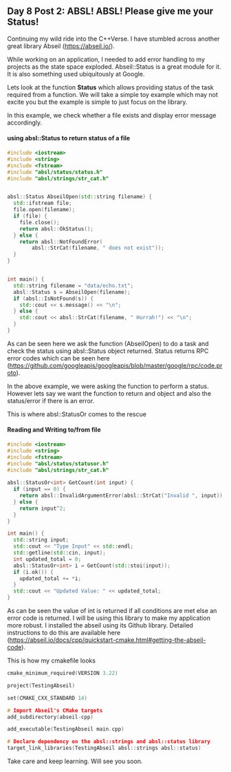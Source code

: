 ## Day 8 Post 2: ABSL! ABSL! Please give me your Status!

Continuing my wild ride into the C++Verse. I have stumbled across another great library Abseil (https://abseil.io/). 

While working on an application, I needed to add error handling to my projects as the state space exploded. Abseil::Status is a great module for it. It is also something used ubiquitously at Google.

Lets look at the function **Status** which allows providing status of the task required from a function. We will take a simple toy example which may not excite you but the example is simple to just focus on the library.

In this example, we check whether a file exists and display error message accordingly.

#### using absl::Status to return status of a file

```cpp
#include <iostream>
#include <string>
#include <fstream>
#include "absl/status/status.h"
#include "absl/strings/str_cat.h"


absl::Status AbseilOpen(std::string filename) {
  std::ifstream file;
  file.open(filename);
  if (file) {
    file.close();
    return absl::OkStatus();
  } else {
    return absl::NotFoundError(
        absl::StrCat(filename, " does not exist"));
  }
}


int main() {
  std::string filename = "data/echo.txt";
  absl::Status s = AbseilOpen(filename);
  if (absl::IsNotFound(s)) {
    std::cout << s.message() << "\n";
  } else {
    std::cout << absl::StrCat(filename, " Hurrah!") << "\n";
  }
}

```
As can be seen here we ask the function (AbseilOpen) to do a task and check the status using absl::Status object returned. Status returns RPC error codes which can be seen here (https://github.com/googleapis/googleapis/blob/master/google/rpc/code.proto).

In the above example, we were asking the function to perform a status. However lets say we want the function to return and object and also the status/error if there is an error.

This is where absl::StatusOr<T> comes to the rescue 

#### Reading and Writing to/from file

```cpp
#include <iostream>
#include <string>
#include <fstream>
#include "absl/status/statusor.h"
#include "absl/strings/str_cat.h"
 
absl::StatusOr<int> GetCount(int input) {
  if (input == 0) {
    return absl::InvalidArgumentError(absl::StrCat("Invalid ", input));
  } else {
    return input^2;
  }
}

int main() {
  std::string input;
  std::cout << "Type Input" << std::endl;
  std::getline(std::cin, input);
  int updated_total = 0;
  absl::StatusOr<int> i = GetCount(std::stoi(input));
  if (i.ok()) {
    updated_total += *i;
  }
  std::cout << "Updated Value: " << updated_total;
}

```

As can be seen the value of int is returned if all conditions are met else an error code is returned. I will be using this library to make my application more robust.
I installed the abseil using its Github library. Detailed instructions to do this are available here (https://abseil.io/docs/cpp/quickstart-cmake.html#getting-the-abseil-code).

This is how my cmakefile looks
  
 ```cpp
cmake_minimum_required(VERSION 3.22)

project(TestingAbseil)

set(CMAKE_CXX_STANDARD 14)

# Import Abseil's CMake targets
add_subdirectory(abseil-cpp)

add_executable(TestingAbseil main.cpp)

# Declare dependency on the absl::strings and absl::status library
target_link_libraries(TestingAbseil absl::strings absl::status)
 ```
  
Take care and keep learning. Will see you soon.

